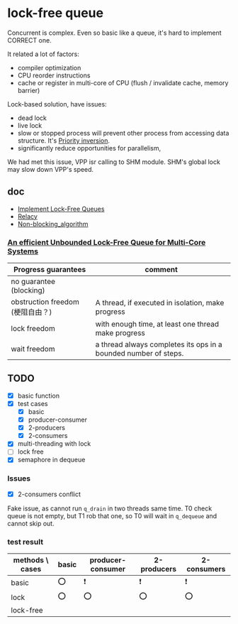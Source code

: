 # lock-free queue

Concurrent is complex. Even so basic like a queue, it's hard to implement CORRECT one.

It related a lot of factors:

- compiler optimization
- CPU reorder instructions
- cache or register in multi-core of CPU (flush / invalidate cache, memory barrier)

Lock-based solution, have issues:

- dead lock
- live lock
- slow or stopped process will prevent other process from accessing data structure. It's [Priority inversion](https://en.wikipedia.org/wiki/Priority_inversion).
- significantly reduce opportunities for parallelism,

We had met this issue, VPP isr calling to SHM module. SHM's global lock may slow down VPP's speed.

## doc

- [Implement Lock-Free Queues](http://citeseerx.ist.psu.edu/viewdoc/download?doi=10.1.1.53.8674&rep=rep1&type=pdf)
- [Relacy](http://www.1024cores.net/home/relacy-race-detector)
- [Non-blocking_algorithm](https://en.wikipedia.org/wiki/Non-blocking_algorithm)

### [An efficient Unbounded Lock-Free Queue for Multi-Core Systems](http://calvados.di.unipi.it/storage/talks/2012_SPSC_Europar.pdf)

| Progress guarantees              | comment                                                         |
|----------------------------------|-----------------------------------------------------------------|
| no guarantee (blocking)          |                                                                 |
| obstruction freedom (梗阻自由？) | A thread, if executed in isolation, make progress               |
| lock freedom                     | with enough time, at least one thread make progress             |
| wait freedom                     | a thread always completes its ops in a bounded number of steps. |

## TODO

- [x] basic function
- [x] test cases
    - [x] basic
    - [x] producer-consumer
    - [x] 2-producers
    - [x] 2-consumers
- [x] multi-threading with lock
- [ ] lock free
- [x] semaphore in dequeue

### Issues

- [x] 2-consumers conflict

Fake issue, as cannot run `q_drain` in two threads same time.
T0 check queue is not empty, but T1 rob that one, so T0 will wait in `q_dequeue` and cannot skip out.

### test result
| methods \ cases | basic | producer-consumer | 2-producers | 2-consumers |
|-----------------|-------|-------------------|-------------|-------------|
| basic           | :o:   | :heavy_exclamation_mark: | :heavy_exclamation_mark: | :heavy_exclamation_mark: |
| lock            | :o:   | :o:               | :o:         | :o:         |
| lock-free       |       |                   |             |             |

